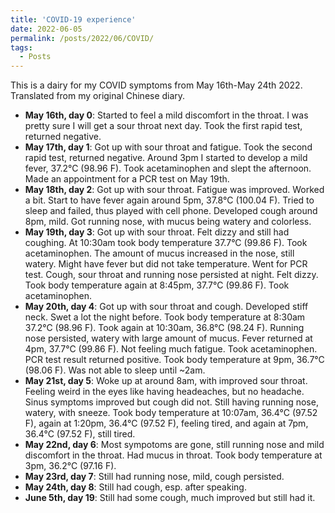 ```yaml
---
title: 'COVID-19 experience'
date: 2022-06-05
permalink: /posts/2022/06/COVID/
tags:
  - Posts
---
```


This is a dairy for my COVID symptoms from May 16th-May 24th 2022. Translated from my original Chinese diary.

- **May 16th, day 0**: Started to feel a mild discomfort in the throat. I was pretty sure I will get a sour throat next day. Took the first rapid test, returned negative.
- **May 17th, day 1**: Got up with sour throat and fatigue. Took the second rapid test, returned negative. Around 3pm I started to develop a mild fever, 37.2°C (98.96 F). Took acetaminophen and slept the afternoon. Made an appointment for a PCR test on May 19th.
- **May 18th, day 2**: Got up with sour throat. Fatigue was improved. Worked a bit. Start to have fever again around 5pm, 37.8°C (100.04 F). Tried to sleep and failed, thus played with cell phone. Developed cough around 8pm, mild. Got running nose, with mucus being watery and colorless.  
- **May 19th, day 3**: Got up with sour throat. Felt dizzy and still had coughing. At 10:30am took body temperature 37.7°C (99.86 F). Took acetaminophen. The amount of mucus increased in the nose, still watery. Might have fever but did not take temperature. Went for PCR test. Cough, sour throat and running nose persisted at night. Felt dizzy. Took body temperature again at 8:45pm, 37.7°C (99.86 F). Took acetaminophen. 
- **May 20th, day 4**: Got up with sour throat and cough. Developed stiff neck. Swet a lot the night before. Took body temperature at 8:30am 37.2°C (98.96 F). Took again at 10:30am, 36.8°C (98.24 F). Running nose persisted, watery with large amount of mucus. Fever returned at 4pm, 37.7°C (99.86 F). Not feeling much fatigue. Took acetaminophen. PCR test result returned positive. Took body temperature at 9pm, 36.7°C (98.06 F). Was not able to sleep until ~2am.
- **May 21st, day 5**: Woke up at around 8am, with improved sour throat. Feeling weird in the eyes like having headeaches, but no headache. Sinus symptoms improved but cough did not. Still having running nose, watery, with sneeze. Took body temperature at 10:07am, 36.4°C (97.52 F), again at 1:20pm, 36.4°C (97.52 F), feeling tired, and again at 7pm, 36.4°C (97.52 F), still tired.
- **May 22nd, day 6**: Most sympotoms are gone, still running nose and mild discomfort in the throat. Had mucus in throat. Took body temperature at 3pm, 36.2°C (97.16 F). 
- **May 23rd, day 7**: Still had running nose, mild, cough persisted. 
- **May 24th, day 8**: Still had cough, esp. after speaking. 
- **June 5th, day 19**: Still had some cough, much improved but still had it. 